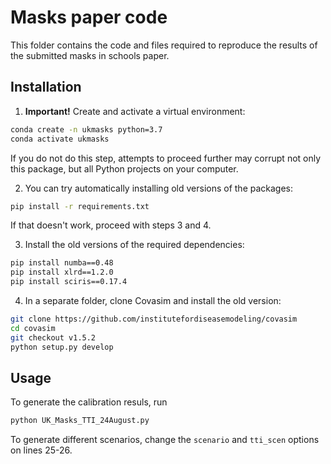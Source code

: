 # Masks paper code

This folder contains the code and files required to reproduce the results of the submitted masks in schools paper.

## Installation

1. **Important!** Create and activate a virtual environment:
```sh
conda create -n ukmasks python=3.7
conda activate ukmasks
```
If you do not do this step, attempts to proceed further may corrupt not only this package, but all Python projects on your computer.

2. You can try automatically installing old versions of the packages:
```sh
pip install -r requirements.txt
```
If that doesn't work, proceed with steps 3 and 4.

3. Install the old versions of the required dependencies:
```sh
pip install numba==0.48
pip install xlrd==1.2.0
pip install sciris==0.17.4
```

4. In a separate folder, clone Covasim and install the old version:
```sh
git clone https://github.com/institutefordiseasemodeling/covasim
cd covasim
git checkout v1.5.2
python setup.py develop
```

## Usage

To generate the calibration resuls, run

```sh
python UK_Masks_TTI_24August.py
```

To generate different scenarios, change the `scenario` and `tti_scen` options on lines 25-26.